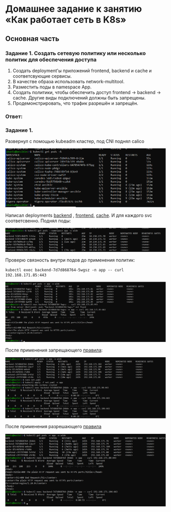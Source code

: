 # Домашнее задание к занятию  «Как работает сеть в K8s»

## Основная часть

### Задание 1. Создать сетевую политику или несколько политик для обеспечения доступа

1. Создать deployment'ы приложений frontend, backend и cache и соответсвующие сервисы.
2. В качестве образа использовать network-multitool.
3. Разместить поды в namespace App.
4. Создать политики, чтобы обеспечить доступ frontend -> backend -> cache. Другие виды подключений должны быть запрещены.
5. Продемонстрировать, что трафик разрешён и запрещён.

### Ответ:

### Задание 1.

Развернул с помощью kubeadm кластер, под CNI поднял calico

![1](img/1.png)

Написал deployments [backend](https://github.com/Mix1g/netology/tree/master/14-kubecloud-03-network-K8S/back.yaml) , [frontend](https://github.com/Mix1g/netology/tree/master/14-kubecloud-03-network-K8S/front.yaml), [cache](https://github.com/Mix1g/netology/tree/master/14-kubecloud-03-network-K8S/cache.yaml). И для каждого svc соответсвенно. Поднял поды:

![2](img/2.png)

Проверю связность внутри подов до применения политик:

    kubectl exec backend-7d7d868764-5wgsz -n app -- curl 192.168.171.85:443

![3](img/3.png)

После применения запрещающего [правила](https://github.com/Mix1g/netology/blob/master/14-kubecloud-03-network-K8S/net_policy.yaml):

![4](img/4.png)

После применения разрешающего [правила](https://github.com/Mix1g/netology/blob/master/14-kubecloud-03-network-K8S/policy.yaml)

![5](img/5.png)

